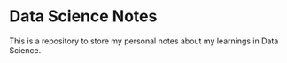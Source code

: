 # Data Science Notes

This is a repository to store my personal notes about my learnings in Data Science.
